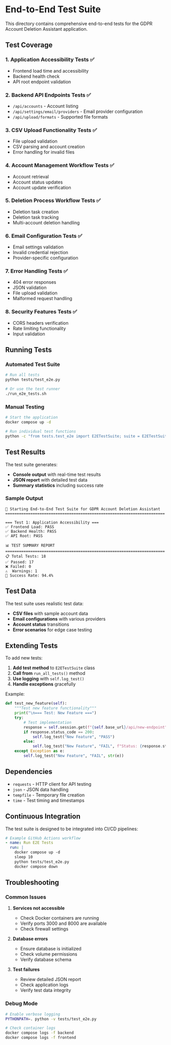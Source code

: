 # End-to-End Test Suite

This directory contains comprehensive end-to-end tests for the GDPR Account Deletion Assistant application.

## Test Coverage

### 1. Application Accessibility Tests ✅
- Frontend load time and accessibility
- Backend health check
- API root endpoint validation

### 2. Backend API Endpoints Tests ✅
- `/api/accounts` - Account listing
- `/api/settings/email/providers` - Email provider configuration
- `/api/upload/formats` - Supported file formats

### 3. CSV Upload Functionality Tests ✅
- File upload validation
- CSV parsing and account creation
- Error handling for invalid files

### 4. Account Management Workflow Tests ✅
- Account retrieval
- Account status updates
- Account update verification

### 5. Deletion Process Workflow Tests ✅
- Deletion task creation
- Deletion task tracking
- Multi-account deletion handling

### 6. Email Configuration Tests ✅
- Email settings validation
- Invalid credential rejection
- Provider-specific configuration

### 7. Error Handling Tests ✅
- 404 error responses
- JSON validation
- File upload validation
- Malformed request handling

### 8. Security Features Tests ✅
- CORS headers verification
- Rate limiting functionality
- Input validation

## Running Tests

### Automated Test Suite
```bash
# Run all tests
python tests/test_e2e.py

# Or use the test runner
./run_e2e_tests.sh
```

### Manual Testing
```bash
# Start the application
docker compose up -d

# Run individual test functions
python -c "from tests.test_e2e import E2ETestSuite; suite = E2ETestSuite(); suite.test_csv_upload_functionality()"
```

## Test Results

The test suite generates:
- **Console output** with real-time test results
- **JSON report** with detailed test data
- **Summary statistics** including success rate

### Sample Output
```
🧪 Starting End-to-End Test Suite for GDPR Account Deletion Assistant
======================================================================

=== Test 1: Application Accessibility ===
✅ Frontend Load: PASS
✅ Backend Health: PASS
✅ API Root: PASS

📊 TEST SUMMARY REPORT
======================================================================
📋 Total Tests: 18
✅ Passed: 17
❌ Failed: 0
⚠️  Warnings: 1
🎯 Success Rate: 94.4%
```

## Test Data

The test suite uses realistic test data:
- **CSV files** with sample account data
- **Email configurations** with various providers
- **Account status** transitions
- **Error scenarios** for edge case testing

## Extending Tests

To add new tests:

1. **Add test method** to `E2ETestSuite` class
2. **Call from** `run_all_tests()` method
3. **Use logging** with `self.log_test()`
4. **Handle exceptions** gracefully

Example:
```python
def test_new_feature(self):
    """Test new feature functionality"""
    print("\n=== Test: New Feature ===")
    try:
        # Test implementation
        response = self.session.get(f"{self.base_url}/api/new-endpoint")
        if response.status_code == 200:
            self.log_test("New Feature", "PASS")
        else:
            self.log_test("New Feature", "FAIL", f"Status: {response.status_code}")
    except Exception as e:
        self.log_test("New Feature", "FAIL", str(e))
```

## Dependencies

- `requests` - HTTP client for API testing
- `json` - JSON data handling
- `tempfile` - Temporary file creation
- `time` - Test timing and timestamps

## Continuous Integration

The test suite is designed to be integrated into CI/CD pipelines:

```yaml
# Example GitHub Actions workflow
- name: Run E2E Tests
  run: |
    docker compose up -d
    sleep 10
    python tests/test_e2e.py
    docker compose down
```

## Troubleshooting

### Common Issues

1. **Services not accessible**
   - Check Docker containers are running
   - Verify ports 3000 and 8000 are available
   - Check firewall settings

2. **Database errors**
   - Ensure database is initialized
   - Check volume permissions
   - Verify database schema

3. **Test failures**
   - Review detailed JSON report
   - Check application logs
   - Verify test data integrity

### Debug Mode
```bash
# Enable verbose logging
PYTHONPATH=. python -v tests/test_e2e.py

# Check container logs
docker compose logs -f backend
docker compose logs -f frontend
```